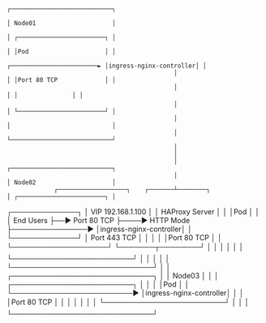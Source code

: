                                                                            ┌────────────────────────────┐
                                                                           │ Node01                     │
                                                                           │ ┌────────────────────────┐ │
                                                                           │ │Pod                     │ │
                                                  ┌────────────────────────► │ingress-nginx-controller│ │
                                                  │                        │ │Port 80 TCP             │ │
                                                  │                        │ │               │ │
                                                  │                        │ └────────────────────────┘ │
                                                  │                        │                            │
                                                  │                        └────────────────────────────┘
                                                  │
                                                  │
                                                  │                        ┌────────────────────────────┐
                                                  │                        │ Node02                     │
                 ┌───────────────────┐    ┌───────┴────────┐               │ ┌────────────────────────┐ │
┌─────────────┐  │ VIP 192.168.1.100 │    │ HAProxy Server │               │ │Pod                     │ │
│   End Users ├──► Port 80 TCP       ├────► HTTP Mode      ├───────────────► │ingress-nginx-controller│ │
└─────────────┘  │ Port 443 TCP      │    │                │               │ │Port 80 TCP             │ │
                 └───────────────────┘    └───────┬────────┘               │ │               │ │
                                                  │                        │ └────────────────────────┘ │
                                                  │                        │                            │
                                                  │                        └────────────────────────────┘
                                                  │
                                                  │                        ┌────────────────────────────┐
                                                  │                        │ Node03                     │
                                                  │                        │ ┌────────────────────────┐ │
                                                  │                        │ │Pod                     │ │
                                                  └────────────────────────► │ingress-nginx-controller│ │
                                                                           │ │Port 80 TCP             │ │
                                                                           │ │               │ │
                                                                           │ └────────────────────────┘ │
                                                                           │                            │
                                                                           └────────────────────────────┘